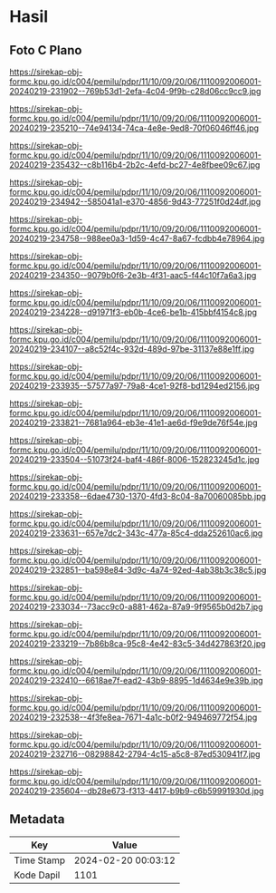 # Hasil

## Foto C Plano

https://sirekap-obj-formc.kpu.go.id/c004/pemilu/pdpr/11/10/09/20/06/1110092006001-20240219-231902--769b53d1-2efa-4c04-9f9b-c28d06cc9cc9.jpg

https://sirekap-obj-formc.kpu.go.id/c004/pemilu/pdpr/11/10/09/20/06/1110092006001-20240219-235210--74e94134-74ca-4e8e-9ed8-70f06046ff46.jpg

https://sirekap-obj-formc.kpu.go.id/c004/pemilu/pdpr/11/10/09/20/06/1110092006001-20240219-235432--c8b116b4-2b2c-4efd-bc27-4e8fbee09c67.jpg

https://sirekap-obj-formc.kpu.go.id/c004/pemilu/pdpr/11/10/09/20/06/1110092006001-20240219-234942--585041a1-e370-4856-9d43-77251f0d24df.jpg

https://sirekap-obj-formc.kpu.go.id/c004/pemilu/pdpr/11/10/09/20/06/1110092006001-20240219-234758--988ee0a3-1d59-4c47-8a67-fcdbb4e78964.jpg

https://sirekap-obj-formc.kpu.go.id/c004/pemilu/pdpr/11/10/09/20/06/1110092006001-20240219-234350--9079b0f6-2e3b-4f31-aac5-f44c10f7a6a3.jpg

https://sirekap-obj-formc.kpu.go.id/c004/pemilu/pdpr/11/10/09/20/06/1110092006001-20240219-234228--d91971f3-eb0b-4ce6-be1b-415bbf4154c8.jpg

https://sirekap-obj-formc.kpu.go.id/c004/pemilu/pdpr/11/10/09/20/06/1110092006001-20240219-234107--a8c52f4c-932d-489d-97be-31137e88e1ff.jpg

https://sirekap-obj-formc.kpu.go.id/c004/pemilu/pdpr/11/10/09/20/06/1110092006001-20240219-233935--57577a97-79a8-4ce1-92f8-bd1294ed2156.jpg

https://sirekap-obj-formc.kpu.go.id/c004/pemilu/pdpr/11/10/09/20/06/1110092006001-20240219-233821--7681a964-eb3e-41e1-ae6d-f9e9de76f54e.jpg

https://sirekap-obj-formc.kpu.go.id/c004/pemilu/pdpr/11/10/09/20/06/1110092006001-20240219-233504--51073f24-baf4-486f-8006-152823245d1c.jpg

https://sirekap-obj-formc.kpu.go.id/c004/pemilu/pdpr/11/10/09/20/06/1110092006001-20240219-233358--6dae4730-1370-4fd3-8c04-8a70060085bb.jpg

https://sirekap-obj-formc.kpu.go.id/c004/pemilu/pdpr/11/10/09/20/06/1110092006001-20240219-233631--657e7dc2-343c-477a-85c4-dda252610ac6.jpg

https://sirekap-obj-formc.kpu.go.id/c004/pemilu/pdpr/11/10/09/20/06/1110092006001-20240219-232851--ba598e84-3d9c-4a74-92ed-4ab38b3c38c5.jpg

https://sirekap-obj-formc.kpu.go.id/c004/pemilu/pdpr/11/10/09/20/06/1110092006001-20240219-233034--73acc9c0-a881-462a-87a9-9f9565b0d2b7.jpg

https://sirekap-obj-formc.kpu.go.id/c004/pemilu/pdpr/11/10/09/20/06/1110092006001-20240219-233219--7b86b8ca-95c8-4e42-83c5-34d427863f20.jpg

https://sirekap-obj-formc.kpu.go.id/c004/pemilu/pdpr/11/10/09/20/06/1110092006001-20240219-232410--6618ae7f-ead2-43b9-8895-1d4634e9e39b.jpg

https://sirekap-obj-formc.kpu.go.id/c004/pemilu/pdpr/11/10/09/20/06/1110092006001-20240219-232538--4f3fe8ea-7671-4a1c-b0f2-949469772f54.jpg

https://sirekap-obj-formc.kpu.go.id/c004/pemilu/pdpr/11/10/09/20/06/1110092006001-20240219-232716--08298842-2794-4c15-a5c8-87ed530941f7.jpg

https://sirekap-obj-formc.kpu.go.id/c004/pemilu/pdpr/11/10/09/20/06/1110092006001-20240219-235604--db28e673-f313-4417-b9b9-c6b59991930d.jpg


## Metadata

| Key        | Value               |
| ---------- | ------------------- |
| Time Stamp | 2024-02-20 00:03:12 |
| Kode Dapil | 1101                |



